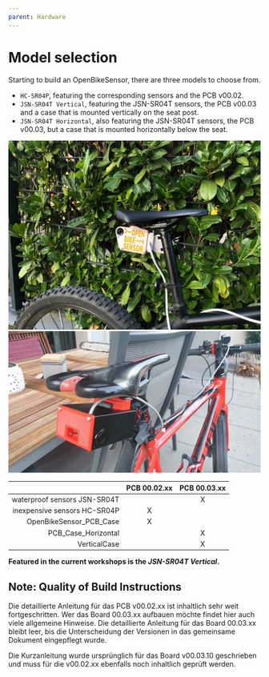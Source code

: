 ```yaml
---
parent: Hardware
---
```


# Model selection

Starting to build an OpenBikeSensor, there are three models to choose from.

* `HC-SR04P`, featuring the corresponding sensors and the PCB v00.02.
* `JSN-SR04T Vertical`, featuring the JSN-SR04T sensors, the PCB v00.03 and a case that is mounted vertically on the seat post.
* `JSN-SR04T Horizontal`, also featuring the JSN-SR04T sensors, the PCB v00.03, but a case that is mounted horizontally below the seat.

![Vertical](/assets/images/vertical-mount.jpg)
![Horizontal](/assets/images/horizontal-mount.jpg)

|                              | PCB 00.02.xx | PCB 00.03.xx |
|-----------------------------:|:------------:|:------------:|
| waterproof sensors JSN-SR04T |              | X            |
| inexpensive sensors HC-SR04P | X            |              |
| OpenBikeSensor_PCB_Case      | X            |              |
| PCB_Case_Horizontal          |              | X            |
| VerticalCase                 |              | X            |

**Featured in the current workshops is the _JSN-SR04T Vertical_.**


## Note: Quality of Build Instructions

Die detaillierte Anleitung für das PCB v00.02.xx ist inhaltlich sehr weit
fortgeschritten. Wer das Board 00.03.xx aufbauen möchte findet hier auch viele
allgemeine Hinweise. Die detaillierte Anleitung für das Board 00.03.xx bleibt
leer, bis die Unterscheidung der Versionen in das gemeinsame Dokument
eingepflegt wurde.

Die Kurzanleitung wurde ursprünglich für das Board v00.03.10 geschrieben und
muss für die v00.02.xx ebenfalls noch inhaltlich geprüft werden.
